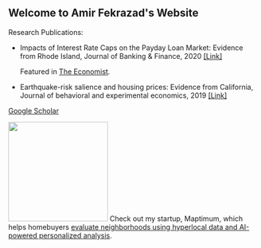 ## Welcome to Amir Fekrazad's Website

Research Publications:

- Impacts of Interest Rate Caps on the Payday Loan Market: Evidence from Rhode Island, Journal of Banking & Finance, 2020 [[Link]](https://www.sciencedirect.com/science/article/abs/pii/S0378426620300170)
    
    Featured in [The Economist](https://www.economist.com/graphic-detail/2020/02/17/capping-interest-rates-on-payday-loans-leads-to-more-debt-and-defaults).

- Earthquake-risk salience and housing prices: Evidence from California, Journal of behavioral and experimental economics, 2019 [[Link]](https://www.sciencedirect.com/science/article/abs/pii/S2214804318302933)

[Google Scholar](https://scholar.google.com/citations?user=nx-tB9oAAAAJ&hl=en)

<img src="https://www.maptimum.com/img/logo.svg" style="width:200px; height:auto;">
Check out my startup, Maptimum, which helps homebuyers <a href="https://www.maptimum.com">evaluate neighborhoods using hyperlocal data and AI-powered personalized analysis</a>.
